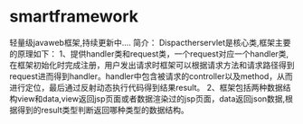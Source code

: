# smartframework
轻量级javaweb框架,持续更新中....
简介：
Dispactherservlet是核心类,框架主要的原理如下：
1、提供handler类和request类，一个request对应一个handler类,在框架初始化时完成注册，用户发出请求时框架可以根据请求方法和请求路径得到request进而得到handler。handler中包含被请求的controller以及method，从而进行定位，最后通过反射动态执行代码得到结果result。
2、框架包括两种数据结构view和data,view返回jsp页面或者数据渲染过的jsp页面，data返回json数据,根据得到的result类型判断返回哪种类型的数据结构。
